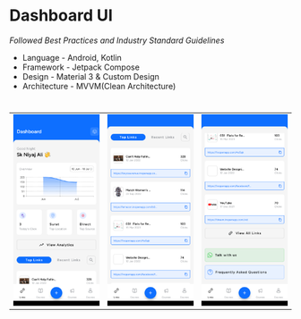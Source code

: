 # Dashboard UI

_Followed Best Practices and Industry Standard Guidelines_

- Language - Android, Kotlin
- Framework - Jetpack Compose
- Design - Material 3 & Custom Design
- Architecture - MVVM(Clean Architecture)

#

|                                               |                                               |                                               |
|-----------------------------------------------|-----------------------------------------------|-----------------------------------------------|
| <img src="./assets/1.png" alt="Dashboard 3"/> | <img src="./assets/2.png" alt="Dashboard 1"/> | <img src="./assets/3.png" alt="Dashboard 2"/> |
